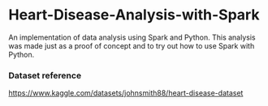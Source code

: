 # Heart-Disease-Analysis-with-Spark
An implementation of data analysis using Spark and Python. This analysis was made just as a proof of concept and to try out how to use Spark with Python.

### Dataset reference
https://www.kaggle.com/datasets/johnsmith88/heart-disease-dataset
